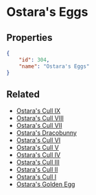 # Ostara's Eggs

<no description available>

## Properties

```json
{
    "id": 304,
    "name": "Ostara's Eggs"
}
```

## Related

- [Ostara's Cull IX](../items/18829-ostara-s-cull-ix.md)
- [Ostara's Cull VIII](../items/18828-ostara-s-cull-viii.md)
- [Ostara's Cull VII](../items/18827-ostara-s-cull-vii.md)
- [Ostara's Dracobunny](../items/18830-ostara-s-dracobunny.md)
- [Ostara's Cull VI](../items/18826-ostara-s-cull-vi.md)
- [Ostara's Cull V](../items/18825-ostara-s-cull-v.md)
- [Ostara's Cull IV](../items/18824-ostara-s-cull-iv.md)
- [Ostara's Cull III](../items/18823-ostara-s-cull-iii.md)
- [Ostara's Cull II](../items/18822-ostara-s-cull-ii.md)
- [Ostara's Cull I](../items/18821-ostara-s-cull-i.md)
- [Ostara's Golden Egg](../items/18832-ostara-s-golden-egg.md)

